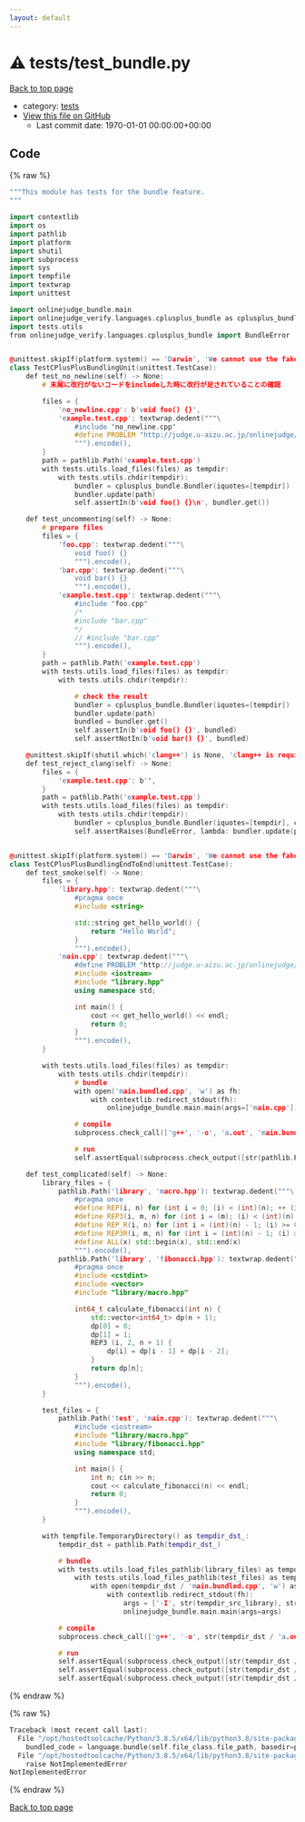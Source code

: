 ```yaml
---
layout: default
---
```


<!-- mathjax config similar to math.stackexchange -->
<script type="text/javascript" async
  src="https://cdnjs.cloudflare.com/ajax/libs/mathjax/2.7.5/MathJax.js?config=TeX-MML-AM_CHTML">
</script>
<script type="text/x-mathjax-config">
  MathJax.Hub.Config({
    TeX: { equationNumbers: { autoNumber: "AMS" }},
    tex2jax: {
      inlineMath: [ ['$','$'] ],
      processEscapes: true
    },
    "HTML-CSS": { matchFontHeight: false },
    displayAlign: "left",
    displayIndent: "2em"
  });
</script>

<script type="text/javascript" src="https://cdnjs.cloudflare.com/ajax/libs/jquery/3.4.1/jquery.min.js"></script>
<script src="https://cdn.jsdelivr.net/npm/jquery-balloon-js@1.1.2/jquery.balloon.min.js" integrity="sha256-ZEYs9VrgAeNuPvs15E39OsyOJaIkXEEt10fzxJ20+2I=" crossorigin="anonymous"></script>
<script type="text/javascript" src="../../assets/js/copy-button.js"></script>
<link rel="stylesheet" href="../../assets/css/copy-button.css" />


# :warning: tests/test_bundle.py

<a href="../../index.html">Back to top page</a>

* category: <a href="../../index.html#b61a6d542f9036550ba9c401c80f00ef">tests</a>
* <a href="{{ site.github.repository_url }}/blob/master/tests/test_bundle.py">View this file on GitHub</a>
    - Last commit date: 1970-01-01 00:00:00+00:00




## Code

<a id="unbundled"></a>
{% raw %}
```cpp
"""This module has tests for the bundle feature.
"""

import contextlib
import os
import pathlib
import platform
import shutil
import subprocess
import sys
import tempfile
import textwrap
import unittest

import onlinejudge_bundle.main
import onlinejudge_verify.languages.cplusplus_bundle as cplusplus_bundle
import tests.utils
from onlinejudge_verify.languages.cplusplus_bundle import BundleError


@unittest.skipIf(platform.system() == 'Darwin', 'We cannot use the fake g++ of macOS.')
class TestCPlusPlusBundlingUnit(unittest.TestCase):
    def test_no_newline(self) -> None:
        # 末尾に改行がないコードをincludeした時に改行が足されていることの確認

        files = {
            'no_newline.cpp': b'void foo() {}',
            'example.test.cpp': textwrap.dedent("""\
                #include "no_newline.cpp"
                #define PROBLEM "http://judge.u-aizu.ac.jp/onlinejudge/description.jsp?id=ITP1_1_B"
                """).encode(),
        }
        path = pathlib.Path('example.test.cpp')
        with tests.utils.load_files(files) as tempdir:
            with tests.utils.chdir(tempdir):
                bundler = cplusplus_bundle.Bundler(iquotes=[tempdir])
                bundler.update(path)
                self.assertIn(b'void foo() {}\n', bundler.get())

    def test_uncommenting(self) -> None:
        # prepare files
        files = {
            'foo.cpp': textwrap.dedent("""\
                void foo() {}
                """).encode(),
            'bar.cpp': textwrap.dedent("""\
                void bar() {}
                """).encode(),
            'example.test.cpp': textwrap.dedent("""\
                #include "foo.cpp"
                /*
                #include "bar.cpp"
                */
                // #include "bar.cpp"
                """).encode(),
        }
        path = pathlib.Path('example.test.cpp')
        with tests.utils.load_files(files) as tempdir:
            with tests.utils.chdir(tempdir):

                # check the result
                bundler = cplusplus_bundle.Bundler(iquotes=[tempdir])
                bundler.update(path)
                bundled = bundler.get()
                self.assertIn(b'void foo() {}', bundled)
                self.assertNotIn(b'void bar() {}', bundled)

    @unittest.skipIf(shutil.which('clang++') is None, 'clang++ is required for this test')
    def test_reject_clang(self) -> None:
        files = {
            'example.test.cpp': b'',
        }
        path = pathlib.Path('example.test.cpp')
        with tests.utils.load_files(files) as tempdir:
            with tests.utils.chdir(tempdir):
                bundler = cplusplus_bundle.Bundler(iquotes=[tempdir], compiler='clang++')
                self.assertRaises(BundleError, lambda: bundler.update(path))


@unittest.skipIf(platform.system() == 'Darwin', 'We cannot use the fake g++ of macOS.')
class TestCPlusPlusBundlingEndToEnd(unittest.TestCase):
    def test_smoke(self) -> None:
        files = {
            'library.hpp': textwrap.dedent("""\
                #pragma once
                #include <string>

                std::string get_hello_world() {
                    return "Hello World";
                }
                """).encode(),
            'main.cpp': textwrap.dedent("""\
                #define PROBLEM "http://judge.u-aizu.ac.jp/onlinejudge/description.jsp?id=ITP1_1_A"
                #include <iostream>
                #include "library.hpp"
                using namespace std;

                int main() {
                    cout << get_hello_world() << endl;
                    return 0;
                }
                """).encode(),
        }

        with tests.utils.load_files(files) as tempdir:
            with tests.utils.chdir(tempdir):
                # bundle
                with open('main.bundled.cpp', 'w') as fh:
                    with contextlib.redirect_stdout(fh):
                        onlinejudge_bundle.main.main(args=['main.cpp'])

                # compile
                subprocess.check_call(['g++', '-o', 'a.out', 'main.bundled.cpp'], stderr=sys.stderr)

                # run
                self.assertEqual(subprocess.check_output([str(pathlib.Path('a.out').resolve())]), ('Hello World' + os.linesep).encode())

    def test_complicated(self) -> None:
        library_files = {
            pathlib.Path('library', 'macro.hpp'): textwrap.dedent("""\
                #pragma once
                #define REP(i, n) for (int i = 0; (i) < (int)(n); ++ (i))
                #define REP3(i, m, n) for (int i = (m); (i) < (int)(n); ++ (i))
                #define REP_R(i, n) for (int i = (int)(n) - 1; (i) >= 0; -- (i))
                #define REP3R(i, m, n) for (int i = (int)(n) - 1; (i) >= (int)(m); -- (i))
                #define ALL(x) std::begin(x), std::end(x)
                """).encode(),
            pathlib.Path('library', 'fibonacci.hpp'): textwrap.dedent("""\
                #pragma once
                #include <cstdint>
                #include <vector>
                #include "library/macro.hpp"

                int64_t calculate_fibonacci(int n) {
                    std::vector<int64_t> dp(n + 1);
                    dp[0] = 0;
                    dp[1] = 1;
                    REP3 (i, 2, n + 1) {
                        dp[i] = dp[i - 1] + dp[i - 2];
                    }
                    return dp[n];
                }
                """).encode(),
        }

        test_files = {
            pathlib.Path('test', 'main.cpp'): textwrap.dedent("""\
                #include <iostream>
                #include "library/macro.hpp"
                #include "library/fibonacci.hpp"
                using namespace std;

                int main() {
                    int n; cin >> n;
                    cout << calculate_fibonacci(n) << endl;
                    return 0;
                }
                """).encode(),
        }

        with tempfile.TemporaryDirectory() as tempdir_dst_:
            tempdir_dst = pathlib.Path(tempdir_dst_)

            # bundle
            with tests.utils.load_files_pathlib(library_files) as tempdir_src_library:
                with tests.utils.load_files_pathlib(test_files) as tempdir_src_test:
                    with open(tempdir_dst / 'main.bundled.cpp', 'w') as fh:
                        with contextlib.redirect_stdout(fh):
                            args = ['-I', str(tempdir_src_library), str(tempdir_src_test / 'test' / 'main.cpp')]
                            onlinejudge_bundle.main.main(args=args)

            # compile
            subprocess.check_call(['g++', '-o', str(tempdir_dst / 'a.out'), str(tempdir_dst / 'main.bundled.cpp')], stderr=sys.stderr)

            # run
            self.assertEqual(subprocess.check_output([str(tempdir_dst / 'a.out')], input=b'10\n'), ('55' + os.linesep).encode())
            self.assertEqual(subprocess.check_output([str(tempdir_dst / 'a.out')], input=b'20\n'), ('6765' + os.linesep).encode())
            self.assertEqual(subprocess.check_output([str(tempdir_dst / 'a.out')], input=b'30\n'), ('832040' + os.linesep).encode())

```
{% endraw %}

<a id="bundled"></a>
{% raw %}
```cpp
Traceback (most recent call last):
  File "/opt/hostedtoolcache/Python/3.8.5/x64/lib/python3.8/site-packages/onlinejudge_verify/docs.py", line 349, in write_contents
    bundled_code = language.bundle(self.file_class.file_path, basedir=pathlib.Path.cwd())
  File "/opt/hostedtoolcache/Python/3.8.5/x64/lib/python3.8/site-packages/onlinejudge_verify/languages/python.py", line 84, in bundle
    raise NotImplementedError
NotImplementedError

```
{% endraw %}

<a href="../../index.html">Back to top page</a>


